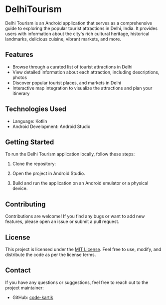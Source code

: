 # DelhiTourism

Delhi Tourism is an Android application that serves as a comprehensive guide to exploring the popular tourist attractions in Delhi, India. It provides users with information about the city's rich cultural heritage, historical landmarks, delicious cuisine, vibrant markets, and more.

## Features

- Browse through a curated list of tourist attractions in Delhi
- View detailed information about each attraction, including descriptions, photos
- Discover popular tourist places, and markets in Delhi
- Interactive map integration to visualize the attractions and plan your itinerary

## Technologies Used

- Language: Kotlin
- Android Development: Android Studio

## Getting Started

To run the Delhi Tourism application locally, follow these steps:

1. Clone the repository:

2. Open the project in Android Studio.

3. Build and run the application on an Android emulator or a physical device.

## Contributing

Contributions are welcome! If you find any bugs or want to add new features, please open an issue or submit a pull request.

## License

This project is licensed under the [MIT License](https://opensource.org/licenses/MIT). Feel free to use, modify, and distribute the code as per the license terms.


## Contact

If you have any questions or suggestions, feel free to reach out to the project maintainer:

- GitHub: [code-kartik](https://github.com/code-kartik)


